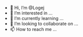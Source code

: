 - 👋 Hi, I’m @Logej
- 👀 I’m interested in ...
- 🌱 I’m currently learning ...
- 💞️ I’m looking to collaborate on ...
- 📫 How to reach me ...

<!---
Logej/Logej is a ✨ special ✨ repository because its `README.md` (this file) appears on your GitHub profile.
You can click the Preview link to take a look at your changes.
--->
